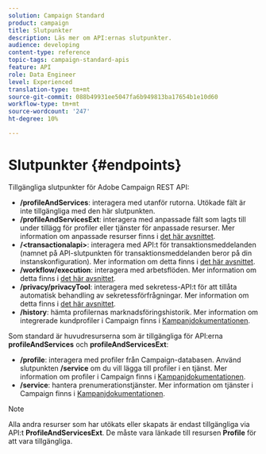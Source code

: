```yaml
---
solution: Campaign Standard
product: campaign
title: Slutpunkter
description: Läs mer om API:ernas slutpunkter.
audience: developing
content-type: reference
topic-tags: campaign-standard-apis
feature: API
role: Data Engineer
level: Experienced
translation-type: tm+mt
source-git-commit: 088b49931ee5047fa6b949813ba17654b1e10d60
workflow-type: tm+mt
source-wordcount: '247'
ht-degree: 10%

---
```



# Slutpunkter {#endpoints}

Tillgängliga slutpunkter för Adobe Campaign REST API:

* **/profileAndServices**: interagera med utanför rutorna. Utökade fält är inte tillgängliga med den här slutpunkten.
* **/profileAndServicesExt**: interagera med anpassade fält som lagts till under tillägg för profiler eller tjänster för anpassade resurser. Mer information om anpassade resurser finns i [det här avsnittet](../../api/using/custom-resources.md).
* **/&lt;transactionalapi>**: interagera med API:t för transaktionsmeddelanden (namnet på API-slutpunkten för transaktionsmeddelanden beror på din instanskonfiguration). Mer information om detta finns i [det här avsnittet](../../api/using/managing-transactional-messages.md).
* **/workflow/execution**: interagera med arbetsflöden. Mer information om detta finns i [det här avsnittet](../../api/using/controlling-a-workflow.md).
* **/privacy/privacyTool**: interagera med sekretess-API:t för att tillåta automatisk behandling av sekretessförfrågningar. Mer information om detta finns i [det här avsnittet](../../api/using/creating-a-privacy-request.md).
* **/history**: hämta profilernas marknadsföringshistorik. Mer information om integrerade kundprofiler i Campaign finns i [Kampanjdokumentationen](https://helpx.adobe.com/campaign/standard/audiences/using/integrated-customer-profile.html).

Som standard är huvudresurserna som är tillgängliga för API:erna **profileAndServices** och **profileAndServicesExt**:

* **/profile**: interagera med profiler från Campaign-databasen. Använd slutpunkten **/service** om du vill lägga till profiler i en tjänst. Mer information om profiler i Campaign finns i [Kampanjdokumentationen](https://helpx.adobe.com/campaign/standard/audiences/using/about-profiles.html).
* **/service**: hantera prenumerationstjänster. Mer information om tjänster i Campaign finns i [Kampanjdokumentationen](https://helpx.adobe.com/campaign/standard/audiences/using/creating-a-service.html).

>[!NOTE]
>
>Alla andra resurser som har utökats eller skapats är endast tillgängliga via API:t **ProfileAndServicesExt**. De måste vara länkade till resursen **Profile** för att vara tillgängliga.

